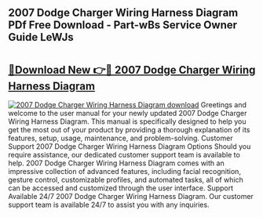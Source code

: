 ## 2007 Dodge Charger Wiring Harness Diagram PDf Free Download - Part-wBs Service Owner Guide LeWJs

# <h2><a href="http://dfimq2k.blite.top/?on=2007+Dodge+Charger+Wiring+Harness+Diagram">🔗Download New 👉🔴 2007 Dodge Charger Wiring Harness Diagram</a></h2>

[![2007 Dodge Charger Wiring Harness Diagram download](https://i.imgur.com/lujVjoI.png)](http://dfimq2k.blite.top/?on=2007+Dodge+Charger+Wiring+Harness+Diagram)
Greetings and welcome to the user manual for your newly updated 2007 Dodge Charger Wiring Harness Diagram. This manual is specifically designed to help you get the most out of your product by providing a thorough explanation of its features, setup, usage, maintenance, and problem-solving. Customer Support 2007 Dodge Charger Wiring Harness Diagram Options Should you require assistance, our dedicated customer support team is available to help. 2007 Dodge Charger Wiring Harness Diagram comes with an impressive collection of advanced features, including facial recognition, gesture control, customizable profiles, and automated tasks, all of which can be accessed and customized through the user interface. Support Available 24/7 2007 Dodge Charger Wiring Harness Diagram. Our customer support team is available 24/7 to assist you with any inquiries.
